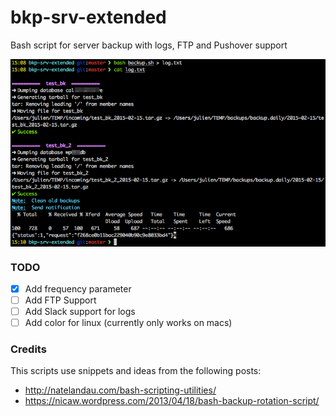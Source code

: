# bkp-srv-extended
Bash script for server backup with logs, FTP and Pushover support

  <img src="/img1.png?raw=true" alt="Screenshot script execution" style="display:block; margin: auto;">

### TODO
- [x] Add frequency parameter
- [ ] Add FTP Support
- [ ] Add Slack support for logs
- [ ] Add color for linux (currently only works on macs)

### Credits

This scripts use snippets and ideas from the following posts:

* http://natelandau.com/bash-scripting-utilities/
* https://nicaw.wordpress.com/2013/04/18/bash-backup-rotation-script/
